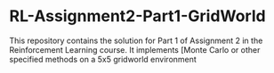 # RL-Assignment2-Part1-GridWorld
This repository contains the solution for Part 1 of Assignment 2 in the Reinforcement Learning course. It implements [Monte Carlo or other specified methods on a 5x5 gridworld environment 
